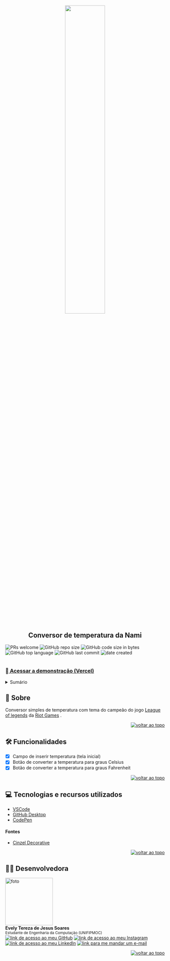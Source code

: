 <div id="top"></div>
<h1 align="center" >
    <img src='https://ddragon.leagueoflegends.com/cdn/img/champion/splash/Nami_1.jpg' width="50%">
</h1>
<h2 align='center' >Conversor de temperatura da Nami</h2>
<div>
  <img src="https://img.shields.io/static/v1?label=PRs&message=welcome&color=F967BC&style=plastic&logo=" alt="PRs welcome" />
  <img alt="GitHub repo size" src="https://img.shields.io/github/repo-size/evelyt/calculadora-de-temperatura?color=181717&logo=github&style=plastic&logoColor=181717">
  <img alt="GitHub code size in bytes" src="https://img.shields.io/github/languages/code-size/evelyt/calculadora-de-temperatura?logo=github&style=plastic&color=181717&logoColor=181717">
  <img alt="GitHub top language" src="https://img.shields.io/github/languages/top/evelyt/calculadora-de-temperatura?color=%23F7DF1E&logo=javascript&style=plastic">
  <img alt="GitHub last commit" src="https://img.shields.io/github/last-commit/evelyt/calculadora-de-temperatura?color=181717&logoColor=181717&logo=github&style=plastic">
  <img alt="date created" src="https://badges.pufler.dev/created/evelyt/calculadora-de-temperatura?style=plastic&color=F967BC">
  </div>
  
 # <h3>:link:<a href='https://calculadora-de-temperatura.vercel.app/'> Acessar a demonstração (Vercel)</a></h3>
 
 <details>
    <summary>Sumário</summary>
    <ol>
        <li><a href="#pushpin-sobre">Sobre</a></li>
        <li><a href="#hammer_and_wrench-funcionalidades">Funcionalidades</a></li>
        <li><a href="#computer-tecnologias-e-recursos-utilizados">Tecnologias e recursos utilizados</a></li>
            </ul>
        </li>
        <li><a href="#woman_technologist-desenvolvedora">Desenvolvedora</a></li>
    </ol>
</details>

## :pushpin: Sobre
Conversor simples de temperatura com tema do campeão do jogo <a href="https://www.leagueoflegends.com/pt-br/">League of legends</a> da <a href="https://www.riotgames.com/pt-br">Riot Games</a> .

<p align="right"><a href="#top"><img src="https://img.shields.io/static/v1?label&message=voltar+ao+topo&color=F967BC&logo" alt="voltar ao topo" /></a></p>

## :hammer_and_wrench: Funcionalidades
- [x] Campo de inserir temperatura (tela inicial)
- [x] Botão de converter a temperatura para graus Celsius
- [x] Botão de converter a temperatura para graus Fahrenheit 

<p align="right"><a href="#top"><img src="https://img.shields.io/static/v1?label&message=voltar+ao+topo&color=F967BC&logo" alt="voltar ao topo" /></a></p>

## :computer: Tecnologias e recursos utilizados
- [VSCode](https://code.visualstudio.com/)
- [GitHub Desktop](https://desktop.github.com/)
- [CodePen](https://codepen.io/)

#### Fontes
- [Cinzel Decorative](https://fonts.google.com/specimen/Cinzel+Decorative)

<p align="right"><a href="#top"><img src="https://img.shields.io/static/v1?label&message=voltar+ao+topo&color=F967BC&logo" alt="voltar ao topo" /></a></p>

## :woman_technologist: Desenvolvedora

<img src="https://avatars.githubusercontent.com/u/86385188?v=4" width="150px" alt="foto"/>
</br>
<strong>Evely Tereza de Jesus Soares</strong>
</br>
<sup>Estudante de Engenharia da Computação (UNIFIPMOC)</sup>
</br>
<a href="https://github.com/evelyt"><img src="https://img.shields.io/static/v1?label&message=evelyt&color=181717&style=plastic&logo=github" alt="link de acesso ao meu GitHub" /></a>
<a href="https://www.instagram.com/tereza.evely/"><img src="https://img.shields.io/static/v1?label&message=tereza.evely&color=whitesmoke&style=plastic&logo=instagram" alt="link de acesso ao meu Instagram" /></a>
<a href="https://www.linkedin.com/in/evely-tereza-518a18215/"><img src="https://img.shields.io/static/v1?label&message=/in/evelytereza&color=0A66C2&style=plastic&logo=linkedin" alt="link de acesso ao meu LinkedIn" /></a>
<a href="mailto:terezaevely@gmail.com"><img src="https://img.shields.io/static/v1?label&message=terezaevely@gmail.com&color=whitesmoke&style=plastic&logo=gmail" alt="link para me mandar um e-mail" /></a>

<p align="right"><a href="#top"><img src="https://img.shields.io/static/v1?label&message=voltar+ao+topo&color=F967BC&logo" alt="voltar ao topo" /></a></p>
